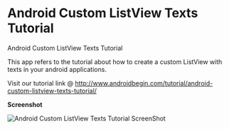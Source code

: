 Android Custom ListView Texts Tutorial
============================================

Android Custom ListView Texts Tutorial

This app refers to the tutorial about how to create a custom ListView with texts in your android applications. 

Visit our tutorial link @ http://www.androidbegin.com/tutorial/android-custom-listview-texts-tutorial/

**Screenshot**

![Android Custom ListView Texts Tutorial ScreenShot](http://www.androidbegin.com/wp-content/uploads/2013/04/CustomListViewScreenShot.png)
